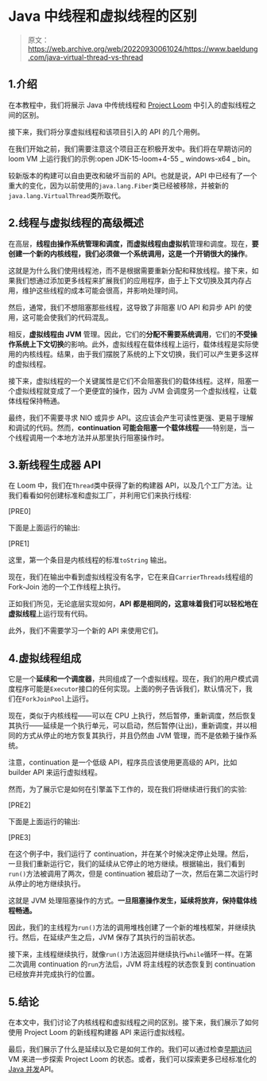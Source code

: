 # Java 中线程和虚拟线程的区别

> 原文：<https://web.archive.org/web/20220930061024/https://www.baeldung.com/java-virtual-thread-vs-thread>

## 1.介绍

在本教程中，我们将展示 Java 中传统线程和 [Project Loom](/web/20220719110719/https://www.baeldung.com/openjdk-project-loom) 中引入的虚拟线程之间的区别。

接下来，我们将分享虚拟线程和该项目引入的 API 的几个用例。

在我们开始之前，我们需要注意这个项目正在积极开发中。我们将在早期访问的 loom VM 上运行我们的示例:open JDK-15-loom+4-55 _ windows-x64 _ bin。

较新版本的构建可以自由更改和破坏当前的 API。也就是说，API 中已经有了一个重大的变化，因为以前使用的`java.lang.Fiber`类已经被移除，并被新的`java.lang.VirtualThread`类所取代。

## 2.线程与虚拟线程的高级概述

在高层，**线程由操作系统管理和调度，而虚拟线程由虚拟机**管理和调度。现在，**要创建一个新的内核线程，我们必须做一个系统调用，这是一个开销很大的操作**。

这就是为什么我们使用线程池，而不是根据需要重新分配和释放线程。接下来，如果我们想通过添加更多线程来扩展我们的应用程序，由于上下文切换及其内存占用，维护这些线程的成本可能会很高，并影响处理时间。

然后，通常，我们不想阻塞那些线程，这导致了非阻塞 I/O API 和异步 API 的使用，这可能会使我们的代码混乱。

相反，**虚拟线程由 JVM** 管理。因此，它们的**分配不需要系统调用**，它们的**不受操作系统上下文切换**的影响。此外，虚拟线程在载体线程上运行，载体线程是实际使用的内核线程。结果，由于我们摆脱了系统的上下文切换，我们可以产生更多这样的虚拟线程。

接下来，虚拟线程的一个关键属性是它们不会阻塞我们的载体线程。这样，阻塞一个虚拟线程就变成了一个更便宜的操作，因为 JVM 会调度另一个虚拟线程，让载体线程保持畅通。

最终，我们不需要寻求 NIO 或异步 API。这应该会产生可读性更强、更易于理解和调试的代码。然而，**continuation 可能会阻塞一个载体线程**——特别是，当一个线程调用一个本地方法并从那里执行阻塞操作时。

## 3.新线程生成器 API

在 Loom 中，我们在`Thread`类中获得了新的构建器 API，以及几个工厂方法。让我们看看如何创建标准和虚拟工厂，并利用它们来执行线程:

[PRE0]

下面是上面运行的输出:

[PRE1]

这里，第一个条目是内核线程的标准`toString` 输出。

现在，我们在输出中看到虚拟线程没有名字，它在来自`CarrierThreads`线程组的 Fork-Join 池的一个工作线程上执行。

正如我们所见，无论底层实现如何，**API 都是相同的，这意味着我们可以轻松地在虚拟线程**上运行现有代码。

此外，我们不需要学习一个新的 API 来使用它们。

## 4.虚拟线程组成

它是一个**延续和一个调度器**，共同组成了一个虚拟线程。现在，我们的用户模式调度程序可能是`Executor`接口的任何实现。上面的例子告诉我们，默认情况下，我们在`ForkJoinPool`上运行。

现在，类似于内核线程——可以在 CPU 上执行，然后暂停，重新调度，然后恢复其执行——延续是一个执行单元，可以启动，然后暂停(让出)，重新调度，并以相同的方式从停止的地方恢复其执行，并且仍然由 JVM 管理，而不是依赖于操作系统。

注意，continuation 是一个低级 API，程序员应该使用更高级的 API，比如 builder API 来运行虚拟线程。

然而，为了展示它是如何在引擎盖下工作的，现在我们将继续进行我们的实验:

[PRE2]

下面是上面运行的输出:

[PRE3]

在这个例子中，我们运行了 continuation，并在某个时候决定停止处理。然后，一旦我们重新运行它，我们的延续从它停止的地方继续。根据输出，我们看到`run()`方法被调用了两次，但是 continuation 被启动了一次，然后在第二次运行时从停止的地方继续执行。

这就是 JVM 处理阻塞操作的方式。**一旦阻塞操作发生，延续将放弃，保持载体线程畅通。**

因此，我们的主线程为`run()`方法的调用堆栈创建了一个新的堆栈框架，并继续执行。然后，在延续产生之后，JVM 保存了其执行的当前状态。

接下来，主线程继续执行，就像`run()`方法返回并继续执行`while`循环一样。在第二次调用 continuation 的`run`方法后，JVM 将主线程的状态恢复到 continuation 已经放弃并完成执行的位置。

## 5.结论

在本文中，我们讨论了内核线程和虚拟线程之间的区别。接下来，我们展示了如何使用 Project Loom 的新线程构建器 API 来运行虚拟线程。

最后，我们展示了什么是延续以及它是如何工作的。我们可以通过检查[早期访问](https://web.archive.org/web/20220719110719/https://jdk.java.net/loom/) VM 来进一步探索 Project Loom 的状态。或者，我们可以探索更多已经标准化的 [Java 并发](/web/20220719110719/https://www.baeldung.com/java-concurrency)API。
